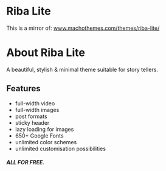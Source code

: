 # Riba Lite
This is a mirror of: www.machothemes.com/themes/riba-lite/

# About Riba Lite
A beautiful, stylish & minimal theme suitable for story tellers. 

## Features 
* full-width video 
* full-width images
* post formats
* sticky header
* lazy loading for images
* 650+ Google Fonts
* unlimited color schemes
* unlimited customisation possibilities

##### ALL FOR FREE.
